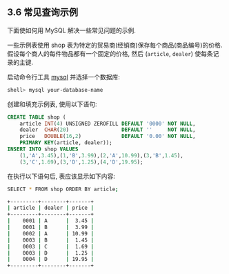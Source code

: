 ## 3.6 常见查询示例

下面使如何用 MySQL 解决一些常见问题的示例. 

一些示例表使用 shop 表为特定的贸易商(经销商)保存每个商品(商品编号)的价格. 假设每个商人的每件物品都有一个固定的价格, 然后 (`article`, `dealer`) 使每条记录的主键. 

启动命令行工具 [mysql](https://dev.mysql.com/doc/refman/8.0/en/mysql.html) 并选择一个数据库: 

```bash
shell> mysql your-database-name
```

创建和填充示例表, 使用以下语句: 

```sql
CREATE TABLE shop (
    article INT(4) UNSIGNED ZEROFILL DEFAULT '0000' NOT NULL,
    dealer  CHAR(20)                 DEFAULT ''     NOT NULL,
    price   DOUBLE(16,2)             DEFAULT '0.00' NOT NULL,
    PRIMARY KEY(article, dealer));
INSERT INTO shop VALUES
    (1,'A',3.45),(1,'B',3.99),(2,'A',10.99),(3,'B',1.45),
    (3,'C',1.69),(3,'D',1.25),(4,'D',19.95);
```

在执行以下语句后, 表应该显示如下内容: 

```bash
SELECT * FROM shop ORDER BY article;

+---------+--------+-------+
| article | dealer | price |
+---------+--------+-------+
|    0001 | A      |  3.45 |
|    0001 | B      |  3.99 |
|    0002 | A      | 10.99 |
|    0003 | B      |  1.45 |
|    0003 | C      |  1.69 |
|    0003 | D      |  1.25 |
|    0004 | D      | 19.95 |
+---------+--------+-------+
```